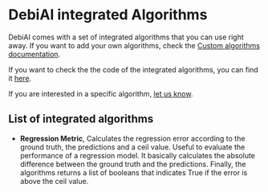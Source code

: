 # DebiAI integrated Algorithms

DebiAI comes with a set of integrated algorithms that you can use right away. If you want to add your own algorithms, check the [Custom algorithms documentation](./README.md).

If you want to check the the code of the integrated algorithms, you can find it [here](https://github.com/debiai/debiai/tree/main/backend/modules/algoProviders/integratedAlgoProvider/algorithms).

If you are interested in a specific algorithm, [let us know](https://github.com/debiai/debiai/issues).

## List of integrated algorithms

- **Regression Metric**, Calculates the regression error according to the ground truth, the predictions and a ceil value. Useful to evaluate the performance of a regression model. It basically calculates the absolute difference between the ground truth and the predictions. Finally, the algorithms returns a list of booleans that indicates True if the error is above the ceil value.
